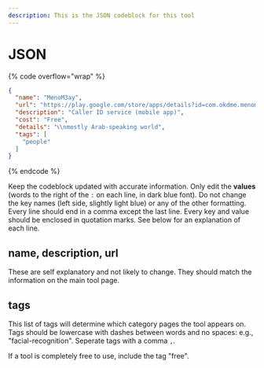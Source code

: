 ```yaml
---
description: This is the JSON codeblock for this tool
---
```


# JSON

{% code overflow="wrap" %}
```json
{
  "name": "MenoM3ay",
  "url": "https://play.google.com/store/apps/details?id=com.okdme.menoma3ay\\&hl=en\\_CA\\&gl=US",
  "description": "Caller ID service (mobile app)",
  "cost": "Free",
  "details": "📞\nmostly Arab-speaking world",
  "tags": [
    "people"
  ]
}
```
{% endcode %}

Keep the codeblock updated with accurate information. Only edit the **values** (words to the right of the `:` on each line, in dark blue font). Do not change the key names (left side, slightly light blue) or any of the other formatting. Every line should end in a comma except the last line. Every key and value should be enclosed in quotation marks. See below for an explanation of each line.&#x20;

## name, description, url

These are self explanatory and not likely to change. They should match the information on the main tool page.

## tags

This list of tags will determine which category pages the tool appears on. Tags should be lowercase with dashes between words and no spaces: e.g., "facial-recognition". Seperate tags with a comma `,`.

If a tool is completely free to use, include the tag "free".

